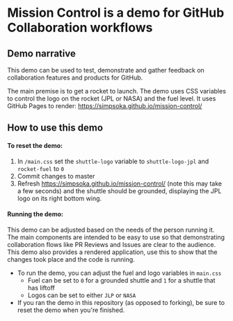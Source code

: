 # Mission Control is a demo for GitHub Collaboration workflows

## Demo narrative
This demo can be used to test, demonstrate and gather feedback on collaboration features and products for GitHub. 

The main premise is to get a rocket to launch. The demo uses CSS variables to control the logo on the rocket (JPL or NASA) and the fuel level. It uses GitHub Pages to render: https://simpsoka.github.io/mission-control/

## How to use this demo

#### To reset the demo: 

1. In `/main.css` set the `shuttle-logo` variable to `shuttle-logo-jpl` and `rocket-fuel` to `0`
2. Commit changes to master 
3. Refresh https://simpsoka.github.io/mission-control/ (note this may take a few seconds) and the shuttle should be grounded, displaying the JPL logo on its right bottom wing. 

#### Running the demo:  
This demo can be adjusted based on the needs of the person running it. The main components are intended to be easy to use so that demonstrating collaboration flows like PR Reviews and Issues are clear to the audience. This demo also provides a rendered application, use this to show that the changes took place and the code is running. 

- To run the demo, you can adjust the fuel and logo variables in `main.css` 
  - Fuel can be set to `0` for a grounded shuttle and `1` for a shuttle that has liftoff
  - Logos can be set to either `JLP` or `NASA` 
- If you ran the demo in this repository (as opposed to forking), be sure to reset the demo when you're finished. 
